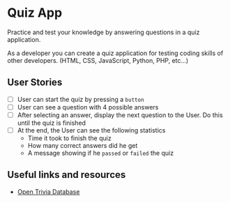 # Quiz App

Practice and test your knowledge by answering questions in a quiz application.

As a developer you can create a quiz application for testing coding skills of other developers. (HTML, CSS, JavaScript, Python, PHP, etc...)

## User Stories

-   [ ] User can start the quiz by pressing a `button`
-   [ ] User can see a question with 4 possible answers
-   [ ] After selecting an answer, display the next question to the User. Do this until the quiz is finished
-   [ ] At the end, the User can see the following statistics
    -   Time it took to finish the quiz
    -   How many correct answers did he get
    -   A message showing if he `passed` or `failed` the quiz


## Useful links and resources

-   [Open Trivia Database](https://opentdb.com/api_config.php)
